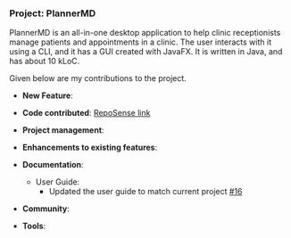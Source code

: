 
### Project: PlannerMD

PlannerMD is an all-in-one desktop application to help clinic receptionists manage patients and appointments in a clinic. The user interacts with it using a CLI, and it has a GUI created with JavaFX. It is written in Java, and has about 10 kLoC.

Given below are my contributions to the project.

* **New Feature**:

* **Code contributed**: [RepoSense link]()

* **Project management**:

* **Enhancements to existing features**:

* **Documentation**:
    * User Guide:
        * Updated the user guide to match current project [\#16](https://github.com/AY2122S1-CS2103T-T11-3/tp/pull/16)
    
* **Community**:

* **Tools**:


